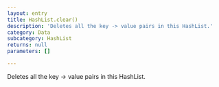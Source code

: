 ```yaml
---
layout: entry
title: HashList.clear()
description: 'Deletes all the key -> value pairs in this HashList.'
category: Data
subcategory: HashList
returns: null
parameters: []

---
```

Deletes all the key -> value pairs in this HashList.